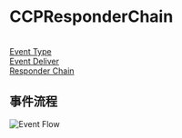 # CCPResponderChain
<br/>[Event Type](https://github.com/coolboy-ccp/CCPResponderChain/blob/master/MD/EventType.md)
<br/>[Event Deliver](https://github.com/coolboy-ccp/CCPResponderChain/blob/master/MD/EventDeliver.md)
<br/>[Responder Chain](https://github.com/coolboy-ccp/CCPResponderChain/blob/master/MD/ResponderChain.md)
## 事件流程
![Event Flow]()
